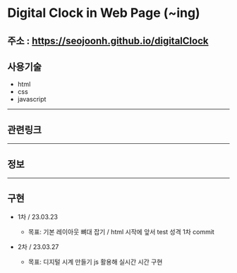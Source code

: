 # Digital Clock in Web Page (~ing)
주소 : https://seojoonh.github.io/digitalClock
---

## 사용기술
- html
- css
- javascript

---

## 관련링크

---

## 정보

---

## 구현

- 1차 / 23.03.23
  - 목표: 기본 레이아웃 뼈대 잡기 / html
         시작에 앞서 test 성격 1차 commit

- 2차 / 23.03.27
  - 목표: 디지털 시계 만들기
         js 활용해 실시간 시간 구현
